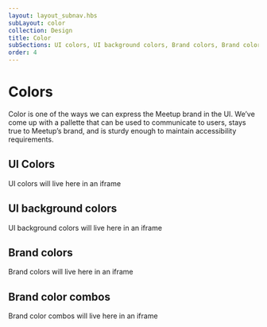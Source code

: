 ```yaml
---
layout: layout_subnav.hbs
subLayout: color
collection: Design
title: Color
subSections: UI colors, UI background colors, Brand colors, Brand color combos
order: 4
---
```


# Colors
Color is one of the ways we can express the Meetup brand in the UI. We’ve come up with a pallette that can be used to communicate to users, stays true to Meetup’s brand, and is sturdy enough to maintain accessibility requirements.

## <a name="ui-colors"></a> UI Colors
UI colors will live here in an iframe

## <a name="ui-background-colors"></a> UI background colors
UI background colors will live here in an iframe

## <a name="brand-colors"></a> Brand colors
Brand colors will live here in an iframe

## <a name="brand-color-combos"></a> Brand color combos
Brand color combos will live here in an iframe
